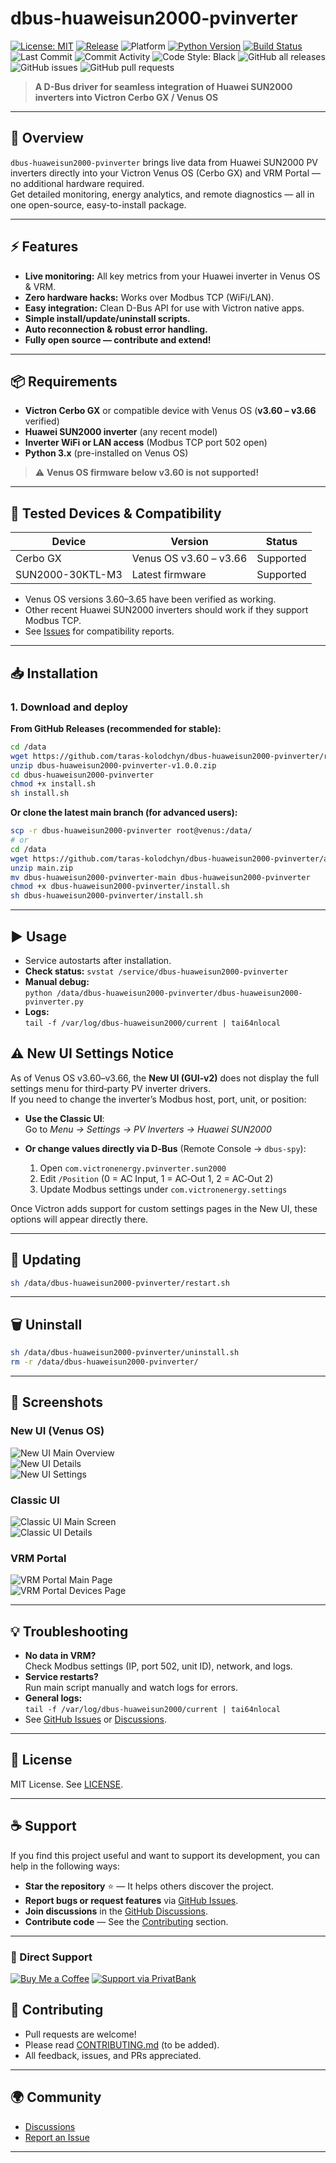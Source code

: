 # dbus-huaweisun2000-pvinverter

[![License: MIT](https://img.shields.io/badge/License-MIT-blue.svg)](LICENSE)
[![Release](https://img.shields.io/github/v/release/taras-kolodchyn/dbus-huaweisun2000-pvinverter)](https://github.com/taras-kolodchyn/dbus-huaweisun2000-pvinverter/releases)
![Platform](https://img.shields.io/badge/platform-Venus%20OS%20(Cerbo%20GX)-informational)
[![Python Version](https://img.shields.io/badge/python-3.12.9-blue.svg)](https://www.python.org/downloads/release/python-3129/)
[![Build Status](https://github.com/taras-kolodchyn/dbus-huaweisun2000-pvinverter/actions/workflows/python-ci.yml/badge.svg?branch=main)](https://github.com/taras-kolodchyn/dbus-huaweisun2000-pvinverter/actions/workflows/python-ci.yml)
![Last Commit](https://img.shields.io/github/last-commit/taras-kolodchyn/dbus-huaweisun2000-pvinverter)
![Commit Activity](https://img.shields.io/github/commit-activity/m/taras-kolodchyn/dbus-huaweisun2000-pvinverter)
![Code Style: Black](https://img.shields.io/badge/code%20style-black-000000.svg)
![GitHub all releases](https://img.shields.io/github/downloads/taras-kolodchyn/dbus-huaweisun2000-pvinverter/total)
![GitHub issues](https://img.shields.io/github/issues/taras-kolodchyn/dbus-huaweisun2000-pvinverter)
![GitHub pull requests](https://img.shields.io/github/issues-pr/taras-kolodchyn/dbus-huaweisun2000-pvinverter)

> **A D-Bus driver for seamless integration of Huawei SUN2000 inverters into Victron Cerbo GX / Venus OS**

---

## 🚀 Overview

`dbus-huaweisun2000-pvinverter` brings live data from Huawei SUN2000 PV inverters directly into your Victron Venus OS (Cerbo GX) and VRM Portal — no additional hardware required.  
Get detailed monitoring, energy analytics, and remote diagnostics — all in one open-source, easy-to-install package.

---

## ⚡ Features

- **Live monitoring:** All key metrics from your Huawei inverter in Venus OS & VRM.
- **Zero hardware hacks:** Works over Modbus TCP (WiFi/LAN).
- **Easy integration:** Clean D-Bus API for use with Victron native apps.
- **Simple install/update/uninstall scripts.**
- **Auto reconnection & robust error handling.**
- **Fully open source — contribute and extend!**

---

## 📦 Requirements

- **Victron Cerbo GX** or compatible device with Venus OS (**v3.60 – v3.66** verified)
- **Huawei SUN2000 inverter** (any recent model)
- **Inverter WiFi or LAN access** (Modbus TCP port 502 open)
- **Python 3.x** (pre-installed on Venus OS)

> ⚠️ **Venus OS firmware below v3.60 is not supported!**

---

## 🧪 Tested Devices & Compatibility

| Device           | Version                       | Status         |
|------------------|-------------------------------|----------------|
| Cerbo GX         | Venus OS v3.60 – v3.66        | Supported      |
| SUN2000-30KTL-M3 | Latest firmware               | Supported      |

- Venus OS versions 3.60–3.65 have been verified as working.
- Other recent Huawei SUN2000 inverters should work if they support Modbus TCP.
- See [Issues](https://github.com/taras-kolodchyn/dbus-huaweisun2000-pvinverter/issues) for compatibility reports.

---

## 📥 Installation

### 1. Download and deploy

**From GitHub Releases (recommended for stable):**

```bash
cd /data
wget https://github.com/taras-kolodchyn/dbus-huaweisun2000-pvinverter/releases/download/v1.0.0/dbus-huaweisun2000-pvinverter-v1.0.0.zip
unzip dbus-huaweisun2000-pvinverter-v1.0.0.zip
cd dbus-huaweisun2000-pvinverter
chmod +x install.sh
sh install.sh
```

**Or clone the latest main branch (for advanced users):**

```bash
scp -r dbus-huaweisun2000-pvinverter root@venus:/data/
# or
cd /data
wget https://github.com/taras-kolodchyn/dbus-huaweisun2000-pvinverter/archive/refs/heads/main.zip
unzip main.zip
mv dbus-huaweisun2000-pvinverter-main dbus-huaweisun2000-pvinverter
chmod +x dbus-huaweisun2000-pvinverter/install.sh
sh dbus-huaweisun2000-pvinverter/install.sh
```

---

## ▶️ Usage

- Service autostarts after installation.
- **Check status:** `svstat /service/dbus-huaweisun2000-pvinverter`
- **Manual debug:**  
  `python /data/dbus-huaweisun2000-pvinverter/dbus-huaweisun2000-pvinverter.py`
- **Logs:**  
  `tail -f /var/log/dbus-huaweisun2000/current | tai64nlocal`

## ⚠️ New UI Settings Notice

As of Venus OS v3.60–v3.66, the **New UI (GUI‑v2)** does not display the full settings menu for third‑party PV inverter drivers.  
If you need to change the inverter’s Modbus host, port, unit, or position:

- **Use the Classic UI**:  
  Go to *Menu → Settings → PV Inverters → Huawei SUN2000*

- **Or change values directly via D‑Bus** (Remote Console → `dbus-spy`):  
  1. Open `com.victronenergy.pvinverter.sun2000`  
  2. Edit `/Position` (0 = AC Input, 1 = AC‑Out 1, 2 = AC‑Out 2)  
  3. Update Modbus settings under `com.victronenergy.settings`

Once Victron adds support for custom settings pages in the New UI, these options will appear directly there.

---

## 🔄 Updating

```bash
sh /data/dbus-huaweisun2000-pvinverter/restart.sh
```

---

## 🗑️ Uninstall

```bash
sh /data/dbus-huaweisun2000-pvinverter/uninstall.sh
rm -r /data/dbus-huaweisun2000-pvinverter/
```

---

## 📸 Screenshots

### New UI (Venus OS)

![New UI Main Overview](img/new-ui/main-ui-1.png)  
![New UI Details](img/new-ui/main-ui-2.png)  
![New UI Settings](img/new-ui/main-ui-3.png)  

### Classic UI

![Classic UI Main Screen](img/classic-ui/classic-ui-1.png)  
![Classic UI Details](img/classic-ui/classic-ui-2.png)  

### VRM Portal

![VRM Portal Main Page](img/vrm/vrm-01.png)  
![VRM Portal Devices Page](img/vrm/vrm-02.png)  

---

## 💡 Troubleshooting

- **No data in VRM?**  
  Check Modbus settings (IP, port 502, unit ID), network, and logs.
- **Service restarts?**  
  Run main script manually and watch logs for errors.
- **General logs:**  
  `tail -f /var/log/dbus-huaweisun2000/current | tai64nlocal`
- See [GitHub Issues](https://github.com/taras-kolodchyn/dbus-huaweisun2000-pvinverter/issues) or [Discussions](https://github.com/taras-kolodchyn/dbus-huaweisun2000-pvinverter/discussions).

---

## 📝 License

MIT License. See [LICENSE](LICENSE).

---

## ☕ Support

If you find this project useful and want to support its development, you can help in the following ways:

- **Star the repository** ⭐ — It helps others discover the project.  
- **Report bugs or request features** via [GitHub Issues](../../issues).  
- **Join discussions** in the [GitHub Discussions](../../discussions).  
- **Contribute code** — See the [Contributing](#-contributing) section.  

---

### 💖 Direct Support

[![Buy Me a Coffee](https://img.shields.io/badge/☕_Buy_Me_a_Coffee-FE8133?style=for-the-badge&logo=buy-me-a-coffee&logoColor=white)](https://buymeacoffee.com/taras.kolodchyn)
[![Support via PrivatBank](https://img.shields.io/badge/🇺🇦_Support-via_PrivatBank-0057B7?style=for-the-badge&labelColor=FFD700&logo=paypal&logoColor=white)](https://www.privat24.ua/send/h21hq)

## 🤝 Contributing

- Pull requests are welcome!
- Please read [CONTRIBUTING.md](CONTRIBUTING.md) (to be added).
- All feedback, issues, and PRs appreciated.

---

## 🌍 Community

- [Discussions](https://github.com/taras-kolodchyn/dbus-huaweisun2000-pvinverter/discussions)
- [Report an Issue](https://github.com/taras-kolodchyn/dbus-huaweisun2000-pvinverter/issues)

---
